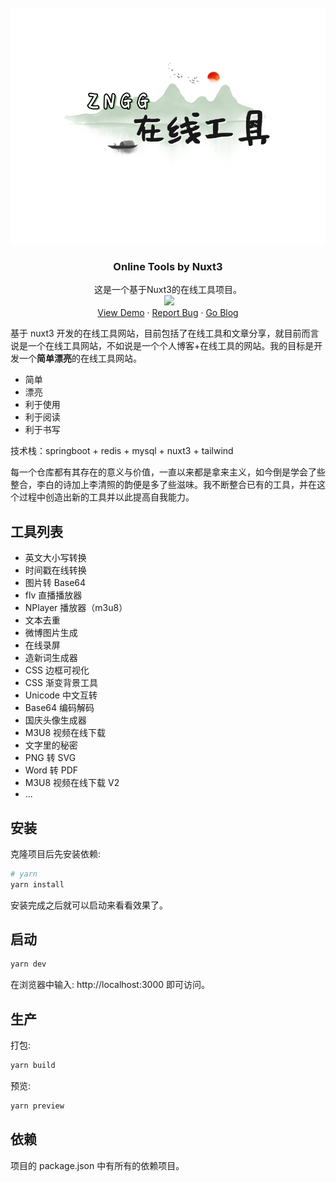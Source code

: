 <br />
<div align="center">
  <a href="https://www.zngg.net/">
   <img src="./public/ad/rdmeLogo.jpg">
  </a>

  <h3 align="center">Online Tools by Nuxt3</h3>

  <p align="center">
    这是一个基于Nuxt3的在线工具项目。
    <br />
    <img scr="https://img.shields.io/github/languages/count/ZN-GG/ZNGG-Nuxt3">
    <img src="https://img.shields.io/github/languages/top/ZN-GG/ZNGG-Nuxt3">
    <br />
    <a href="https://www.zngg.net/">View Demo</a>
    ·
    <a href="https://github.com/ZN-GG/ZNGG-Nuxt3/issues">Report Bug</a>
    ·
    <a href="https://www.zngg.net/read">Go Blog</a>
  </p>
</div>

基于 nuxt3 开发的在线工具网站，目前包括了在线工具和文章分享，就目前而言说是一个在线工具网站，不如说是一个个人博客+在线工具的网站。我的目标是开发一个**简单漂亮**的在线工具网站。

- 简单
- 漂亮
- 利于使用
- 利于阅读
- 利于书写

技术栈：springboot + redis + mysql + nuxt3 + tailwind

每一个仓库都有其存在的意义与价值，一直以来都是拿来主义，如今倒是学会了些整合，李白的诗加上李清照的韵便是多了些滋味。我不断整合已有的工具，并在这个过程中创造出新的工具并以此提高自我能力。

## 工具列表

- 英文大小写转换
- 时间戳在线转换
- 图片转 Base64
- flv 直播播放器
- NPlayer 播放器（m3u8）
- 文本去重
- 微博图片生成
- 在线录屏
- 造新词生成器
- CSS 边框可视化
- CSS 渐变背景工具
- Unicode 中文互转
- Base64 编码解码
- 国庆头像生成器
- M3U8 视频在线下载
- 文字里的秘密
- PNG 转 SVG
- Word 转 PDF
- M3U8 视频在线下载 V2
- ...

## 安装

克隆项目后先安装依赖:

```bash
# yarn
yarn install
```

安装完成之后就可以启动来看看效果了。

## 启动

```bash
yarn dev
```

在浏览器中输入: http://localhost:3000 即可访问。

## 生产

打包:

```bash
yarn build
```

预览:

```bash
yarn preview
```

## 依赖

项目的 package.json 中有所有的依赖项目。
